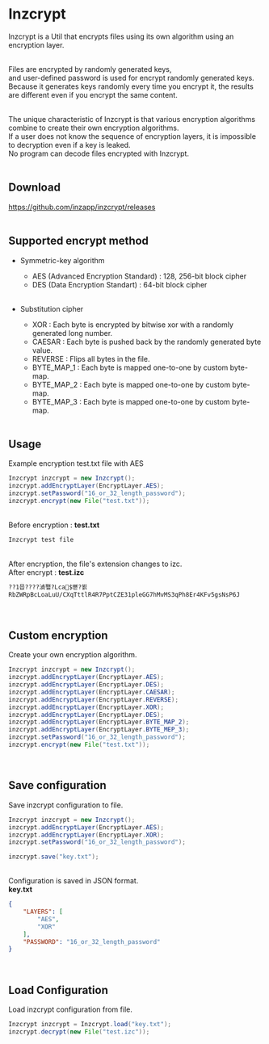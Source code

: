 # Inzcrypt
Inzcrypt is a Util that encrypts files using its own algorithm using an encryption layer.<br><br>

Files are encrypted by randomly generated keys,<br>
and user-defined password is used for encrypt randomly generated keys.<br>
Because it generates keys randomly every time you encrypt it, the results are different even if you encrypt the same content.<br><br>

The unique characteristic of Inzcrypt is that various encryption algorithms combine to create their own encryption algorithms.<br>
If a user does not know the sequence of encryption layers, it is impossible to decryption even if a key is leaked.<br>
No program can decode files encrypted with Inzcrypt.<br><br>

## Download
https://github.com/inzapp/inzcrypt/releases<br><br>

## Supported encrypt method
- Symmetric-key algorithm
  - AES (Advanced Encryption Standard) : 128, 256-bit block cipher
  - DES (Data Encryption Standart) : 64-bit block cipher<br><br>
  
- Substitution cipher
  - XOR : Each byte is encrypted by bitwise xor with a randomly generated long number.
  - CAESAR : Each byte is pushed back by the randomly generated byte value.
  - REVERSE : Flips all bytes in the file.
  - BYTE_MAP_1 : Each byte is mapped one-to-one by custom byte-map.
  - BYTE_MAP_2 : Each byte is mapped one-to-one by custom byte-map.
  - BYTE_MAP_3 : Each byte is mapped one-to-one by custom byte-map.<br><br>

## Usage
Example encryption test.txt file with AES
```java
Inzcrypt inzcrypt = new Inzcrypt();
inzcrypt.addEncryptLayer(EncryptLayer.AES);
inzcrypt.setPassword("16_or_32_length_password");
inzcrypt.encrypt(new File("test.txt"));
```

<br>Before encryption : **test.txt**
```txt
Inzcrypt test file
```

<br>After encryption, the file's extension changes to izc.<br>
After encrypt : **test.izc**
```txt
??1믑????湞쫼?Lca$뼏?뵑
RbZWRpBcLoaLuU/CXqTttlR4R7PptCZE31pleGG7hMvMS3qPh8Er4KFv5gsNsP6J
```
<br>

## Custom encryption
Create your own encryption algorithm.
```java
Inzcrypt inzcrypt = new Inzcrypt();
inzcrypt.addEncryptLayer(EncryptLayer.AES);
inzcrypt.addEncryptLayer(EncryptLayer.DES);
inzcrypt.addEncryptLayer(EncryptLayer.CAESAR);
inzcrypt.addEncryptLayer(EncryptLayer.REVERSE);
inzcrypt.addEncryptLayer(EncryptLayer.XOR);
inzcrypt.addEncryptLayer(EncryptLayer.DES);
inzcrypt.addEncryptLayer(EncryptLayer.BYTE_MAP_2);
inzcrypt.addEncryptLayer(EncryptLayer.BYTE_MEP_3);
inzcrypt.setPassword("16_or_32_length_password");
inzcrypt.encrypt(new File("test.txt"));
```
<br>

## Save configuration
Save inzcrypt configuration to file.
```java
Inzcrypt inzcrypt = new Inzcrypt();
inzcrypt.addEncryptLayer(EncryptLayer.AES);
inzcrypt.addEncryptLayer(EncryptLayer.XOR);
inzcrypt.setPassword("16_or_32_length_password");

inzcrypt.save("key.txt");
```
<br>Configuration is saved in JSON format.<br>
**key.txt**
```json
{
    "LAYERS": [ 
        "AES",
        "XOR"
    ],
    "PASSWORD": "16_or_32_length_password"
}
```
<br>

## Load Configuration
Load inzcrypt configuration from file.
```java
Inzcrypt inzcrypt = Inzcrypt.load("key.txt");
inzcrypt.decrypt(new File("test.izc"));
```
